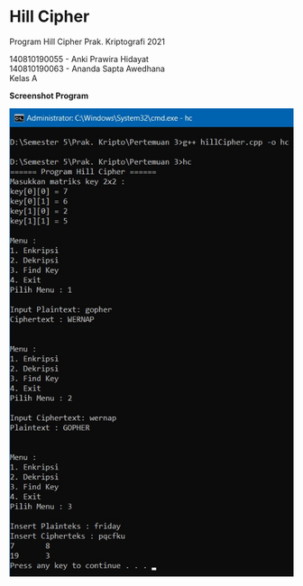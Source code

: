 # Hill Cipher
Program Hill Cipher Prak. Kriptografi 2021

140810190055 - Anki Prawira Hidayat<br/>
140810190063 - Ananda Sapta Awedhana<br/>
Kelas A

**Screenshot Program**

![SS program](SSProgram.jpg)
